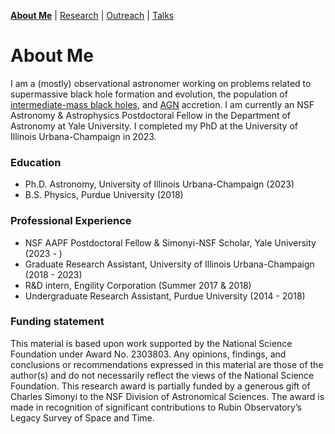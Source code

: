 [__About Me__](/about.md) | [Research](/research.md) | [Outreach](/outreach.md) | [Talks](/talks.md)

# About Me

I am a (mostly) observational astronomer working on problems related to supermassive black hole formation and evolution, the population of [intermediate-mass black holes](https://en.wikipedia.org/wiki/Intermediate-mass_black_hole), and [AGN](https://en.wikipedia.org/wiki/Active_galactic_nucleus) accretion. I am currently an NSF Astronomy & Astrophysics Postdoctoral Fellow in the Department of Astronomy at Yale University. I completed my PhD at the University of Illinois Urbana-Champaign in 2023.

### Education
- Ph.D. Astronomy, University of Illinois Urbana-Champaign (2023)
- B.S. Physics, Purdue University (2018)

### Professional Experience
- NSF AAPF Postdoctoral Fellow & Simonyi-NSF Scholar, Yale University (2023 - )
- Graduate Research Assistant, University of Illinois Urbana-Champaign (2018 - 2023)
- R&D intern, Engility Corporation (Summer 2017 & 2018)
- Undergraduate Research Assistant, Purdue University (2014 - 2018)

### Funding statement
This material is based upon work supported by the National Science Foundation under Award No. 2303803. Any opinions, findings, and conclusions or recommendations expressed in this material are those of the author(s) and do not necessarily reflect the views of the National Science Foundation. This research award is partially funded by a generous gift of Charles Simonyi to the NSF Division of Astronomical Sciences.  The award is made in recognition of significant contributions to Rubin Observatory’s Legacy Survey of Space and Time.
